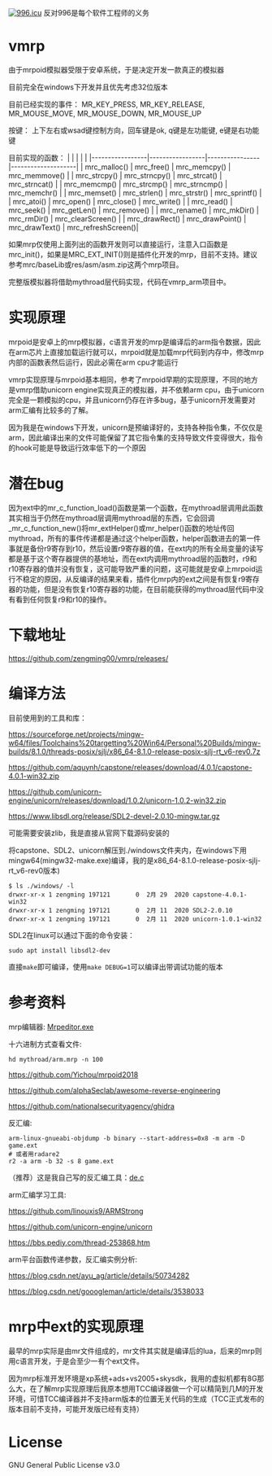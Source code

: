 <a href="https://996.icu"><img src="https://img.shields.io/badge/link-996.icu-red.svg" alt="996.icu" /></a> 反对996是每个软件工程师的义务

# vmrp

由于mrpoid模拟器受限于安卓系统，于是决定开发一款真正的模拟器

目前完全在windows下开发并且优先考虑32位版本

目前已经实现的事件： MR_KEY_PRESS, MR_KEY_RELEASE, MR_MOUSE_MOVE, MR_MOUSE_DOWN, MR_MOUSE_UP

按键： 上下左右或wsad键控制方向，回车键是ok, q键是左功能键, e键是右功能键

目前实现的函数：
|                 |                 |                |                    | 
|-----------------|-----------------|----------------|--------------------|
| mrc_malloc()    | mrc_free()      | mrc_memcpy()   | mrc_memmove()      |
| mrc_strcpy()    | mrc_strncpy()   | mrc_strcat()   | mrc_strncat()      |
| mrc_memcmp()    | mrc_strcmp()    | mrc_strncmp()  | mrc_memchr()       |
| mrc_memset()    | mrc_strlen()    | mrc_strstr()   | mrc_sprintf()      |
| mrc_atoi()      | mrc_open()      | mrc_close()    | mrc_write()        |
| mrc_read()      | mrc_seek()      | mrc_getLen()   | mrc_remove()       |
| mrc_rename()    | mrc_mkDir()     | mrc_rmDir()    | mrc_clearScreen()  |
| mrc_drawRect()  | mrc_drawPoint() | mrc_drawText() | mrc_refreshScreen()|

如果mrp仅使用上面列出的函数开发则可以直接运行，注意入口函数是mrc_init()，如果是MRC_EXT_INIT()则是插件化开发的mrp，目前不支持。建议参考mrc/baseLib或res/asm/asm.zip这两个mrp项目。

完整版模拟器将借助mythroad层代码实现，代码在vmrp_arm项目中。

# 实现原理

mrpoid是安卓上的mrp模拟器，c语言开发的mrp是编译后的arm指令数据，因此在arm芯片上直接加载运行就可以，mrpoid就是加载mrp代码到内存中，修改mrp内部的函数表然后运行，因此必需在arm cpu才能运行

vmrp实现原理与mrpoid基本相同，参考了mrpoid早期的实现原理，不同的地方是vmrp借助unicorn engine实现真正的模拟器，并不依赖arm cpu，由于unicorn完全是一颗模拟的cpu，并且unicorn仍存在许多bug，基于unicorn开发需要对arm汇编有比较多的了解。

因为我是在windows下开发，unicorn是预编译好的，支持各种指令集，不仅仅是arm，因此编译出来的文件可能保留了其它指令集的支持导致文件变得很大，指令的hook可能是导致运行效率低下的一个原因

# 潜在bug

因为ext中的mr_c_function_load()函数是第一个函数，在mythroad层调用此函数其实相当于仍然在mythroad层调用mythroad层的东西，它会回调_mr_c_function_new()将mr_extHelper()或mr_helper()函数的地址传回mythroad，所有的事件传递都是通过这个helper函数，helper函数进去的第一件事就是备份r9寄存到r10，然后设置r9寄存器的值，在ext内的所有全局变量的读写都是基于这个寄存器提供的基地址，而在ext内调用mythroad层的函数时，r9和r10寄存器的值并没有恢复，这可能导致严重的问题，这可能就是安卓上mrpoid运行不稳定的原因，从反编译的结果来看，插件化mrp内的ext之间是有恢复r9寄存器的功能，但是没有恢复r10寄存器的功能，在目前能获得的mythroad层代码中没有看到任何恢复r9和r10的操作。


# 下载地址
https://github.com/zengming00/vmrp/releases/

# 编译方法

目前使用到的工具和库：

https://sourceforge.net/projects/mingw-w64/files/Toolchains%20targetting%20Win64/Personal%20Builds/mingw-builds/8.1.0/threads-posix/sjlj/x86_64-8.1.0-release-posix-sjlj-rt_v6-rev0.7z

https://github.com/aquynh/capstone/releases/download/4.0.1/capstone-4.0.1-win32.zip

https://github.com/unicorn-engine/unicorn/releases/download/1.0.2/unicorn-1.0.2-win32.zip

https://www.libsdl.org/release/SDL2-devel-2.0.10-mingw.tar.gz

可能需要安装zlib，我是直接从官网下载源码安装的

将capstone、SDL2、unicorn解压到./windows文件夹内，在windows下用mingw64(mingw32-make.exe)编译，我的是x86_64-8.1.0-release-posix-sjlj-rt_v6-rev0版本)
```
$ ls ./windows/ -l
drwxr-xr-x 1 zengming 197121       0  2月 29  2020 capstone-4.0.1-win32
drwxr-xr-x 1 zengming 197121       0  2月 11  2020 SDL2-2.0.10
drwxr-xr-x 1 zengming 197121       0  2月 11  2020 unicorn-1.0.1-win32
```

SDL2在linux可以通过下面的命令安装：
```
sudo apt install libsdl2-dev
```

直接`make`即可编译，使用`make DEBUG=1`可以编译出带调试功能的版本


# 参考资料

mrp编辑器:  [Mrpeditor.exe](tool/Mrpeditor.exe)

十六进制方式查看文件:
```shell
hd mythroad/arm.mrp -n 100
```

https://github.com/Yichou/mrpoid2018

https://github.com/alphaSeclab/awesome-reverse-engineering

https://github.com/nationalsecurityagency/ghidra

反汇编: 
```
arm-linux-gnueabi-objdump -b binary --start-address=0x8 -m arm -D game.ext
# 或者用radare2
r2 -a arm -b 32 -s 8 game.ext
```
（推荐）这是我自己写的反汇编工具：[de.c](tool/de.c)


arm汇编学习工具:

https://github.com/linouxis9/ARMStrong

https://github.com/unicorn-engine/unicorn

https://bbs.pediy.com/thread-253868.htm


arm平台函数传递参数，反汇编实例分析:

https://blog.csdn.net/ayu_ag/article/details/50734282

https://blog.csdn.net/gooogleman/article/details/3538033

# mrp中ext的实现原理

最早的mrp实际是由mr文件组成的，mr文件其实就是编译后的lua，后来的mrp则用c语言开发，于是会至少一有个ext文件。

因为mrp标准开发环境是xp系统+ads+vs2005+skysdk，我用的虚拟机都有8G那么大，在了解mrp实现原理后我原本想用TCC编译器做一个可以精简到几M的开发环境，可惜TCC编译器并不支持arm版本的位置无关代码的生成（TCC正式发布的版本目前不支持，可能开发版已经有支持）


# License

GNU General Public License v3.0
